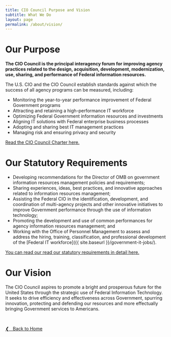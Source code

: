 ```yaml
---
title: CIO Council Purpose and Vision
subtitle: What We Do
layout: page
permalink: /about/vision/
---
```


# Our Purpose

**The CIO Council is the principal interagency forum for improving agency practices related to the design, acquisition, development, modernization, use, sharing, and performance of Federal information resources.**<br>

The U.S. CIO and the CIO Council establish standards against which the success of all agency programs can be measured, including:

* Monitoring the year-to-year performance improvement of Federal Government programs
* Attracting and retaining a high-performance IT workforce
* Optimizing Federal Government information resources and investments
* Aligning IT solutions with Federal enterprise business processes
* Adopting and sharing best IT management practices
* Managing risk and ensuring privacy and security

[Read the CIO Council Charter here.](https://s3.amazonaws.com/sitesusa/wp-content/uploads/sites/1151/2016/10/CIOCCharterNov2012Approved.pdf)

# Our Statutory Requirements
* Developing recommendations for the Director of OMB on government information resources management policies and requirements;
* Sharing experiences, ideas, best practices, and innovative approaches related to information resources management;
* Assisting the Federal CIO in the identification, development, and coordination of multi-agency projects and other innovative initiatives to improve Government performance through the use of information technology;
* Promoting the development and use of common performances for agency information resources management; and
* Working with the Office of Personnel Management to assess and address the hiring, training, classification, and professional development of the [Federal IT workforce]({{ site.baseurl }}/government-it-jobs/).

[You can read our read our statutory requirements in detail here.](https://www.govinfo.gov/content/pkg/PLAW-107publ347/pdf/PLAW-107publ347.pdf)

# Our Vision
The CIO Council aspires to promote a bright and prosperous future for the United States through the strategic use of Federal Information Technology. It seeks to drive efficiency and effectiveness across Government, spurring innovation, protecting and defending our resources and more effectually bringing Government services to Americans.

&nbsp;

<a href="{{site.baseurl}}">&#10094; &nbsp; Back to Home</a><br>
